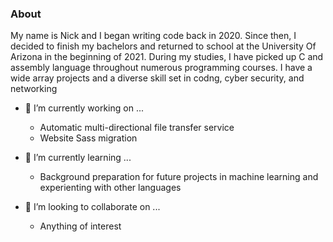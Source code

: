 ### About
My name is Nick and I began writing code back in 2020. Since then, I decided to finish my bachelors and returned to school at the University Of Arizona in the beginning of 2021. During my studies, I have picked up C and assembly language throughout numerous programming courses. I have a wide array projects and a diverse skill set in codng, cyber security, and networking

- 🔭 I’m currently working on ...
  * Automatic multi-directional file transfer service
  * Website Sass migration
  
- 🌱 I’m currently learning ...
  * Background preparation for future projects in machine learning and experienting with other languages

- 👯 I’m looking to collaborate on ...
  * Anything of interest
